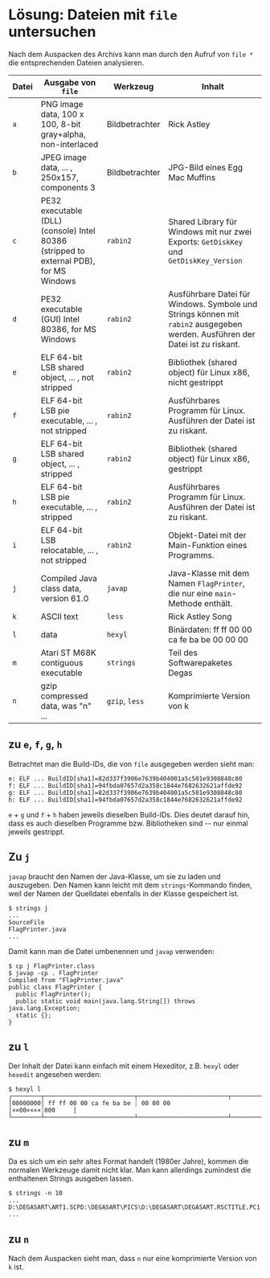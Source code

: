 # Lösung: Dateien mit `file` untersuchen

Nach dem Auspacken des Archivs kann man durch den Aufruf von `file *` die entsprechenden Dateien analysieren.

| Datei | Ausgabe von `file` | Werkzeug | Inhalt |
|---|---|---|---|
| `a` | PNG image data, 100 x 100, 8-bit gray+alpha, non-interlaced | Bildbetrachter | Rick Astley |
| `b` |JPEG image data, ... , 250x157, components 3 | Bildbetrachter | JPG-Bild eines Egg Mac Muffins |
| `c` | PE32 executable (DLL) (console) Intel 80386 (stripped to external PDB), for MS Windows | `rabin2` | Shared Library für Windows mit nur zwei Exports: `GetDiskKey` und `GetDiskKey_Version` |
| `d` | PE32 executable (GUI) Intel 80386, for MS Windows | `rabin2` | Ausführbare Datei für Windows. Symbole und Strings können mit `rabin2` ausgegeben werden. Ausführen der Datei ist zu riskant. |
| `e` | ELF 64-bit LSB shared object, ... , not stripped | `rabin2` | Bibliothek (shared object) für Linux x86, nicht gestrippt |
| `f` | ELF 64-bit LSB pie executable, ... , not stripped | `rabin2` | Ausführbares Programm für Linux. Ausführen der Datei ist zu riskant. |
| `g` | ELF 64-bit LSB shared object, ... , stripped | `rabin2` | Bibliothek (shared object) für Linux x86, gestrippt |
| `h` | ELF 64-bit LSB pie executable, ... , stripped | `rabin2` | Ausführbares Programm für Linux. Ausführen der Datei ist zu riskant. |
| `i` | ELF 64-bit LSB relocatable, ... , not stripped | `rabin2` | Objekt-Datei mit der Main-Funktion eines Programms. |
| `j` | Compiled Java class data, version 61.0 | `javap` | Java-Klasse mit dem Namen `FlagPrinter`, die nur eine `main`-Methode enthält. |
| `k` | ASCII text | `less` | Rick Astley Song |
| `l` | data | `hexyl` | Binärdaten: ff ff 00 00 ca fe ba be 00 00 00 |
| `m` | Atari ST M68K contiguous executable | `strings` | Teil des Softwarepaketes Degas |
| `n` | gzip compressed data, was "n" ... | `gzip`, `less` | Komprimierte Version von k  |

## zu `e`, `f`, `g`, `h`

Betrachtet man die Build-IDs, die von `file` ausgegeben werden sieht man:

```console
e: ELF ... BuildID[sha1]=82d337f3906e7639b404001a5c501e9308848c80
f: ELF ... BuildID[sha1]=94fbda07657d2a358c1844e7682632621affde92
g: ELF ... BuildID[sha1]=82d337f3906e7639b404001a5c501e9308848c80
h: ELF ... BuildID[sha1]=94fbda07657d2a358c1844e7682632621affde92
```

`e` + `g` und `f` + `h` haben jeweils dieselben Build-IDs. Dies deutet darauf hin, dass es auch dieselben Programme bzw. Bibliotheken sind -- nur einmal jeweils gestrippt.

## Zu `j`

`javap` braucht den Namen der Java-Klasse, um sie zu laden und auszugeben. Den Namen kann leicht mit dem `strings`-Kommando finden, weil der Namen der Quelldatei ebenfalls in der Klasse gespeichert ist.

```console
$ strings j
...
SourceFile
FlagPrinter.java
...
```

Damit kann man die Datei umbenennen und `javap` verwenden:

```console
$ cp j FlagPrinter.class
$ javap -cp . FlagPrinter
Compiled from "FlagPrinter.java"
public class FlagPrinter {
  public FlagPrinter();
  public static void main(java.lang.String[]) throws java.lang.Exception;
  static {};
}
```

## zu `l`

Der Inhalt der Datei kann einfach mit einem Hexeditor, z.B. `hexyl` oder `hexedit` angesehen werden:

```console
$ hexyl l
┌────────┬─────────────────────────┬─────────────────────────┬────────┬────────┐
│00000000│ ff ff 00 00 ca fe ba be ┊ 00 00 00                │××00××××┊000     │
└────────┴─────────────────────────┴─────────────────────────┴────────┴────────┘
```

## zu `m`

Da es sich um ein sehr altes Format handelt (1980er Jahre), kommen die normalen Werkzeuge damit nicht klar. Man kann allerdings zumindest die enthaltenen Strings ausgeben lassen.

```console
$ strings -n 10
...
D:\DEGASART\ART1.SCPD:\DEGASART\PICS\D:\DEGASART\DEGASART.RSCTITLE.PC1
...
```

## zu `n`

Nach dem Auspacken sieht man, dass `n` nur eine komprimierte Version von `k` ist.
